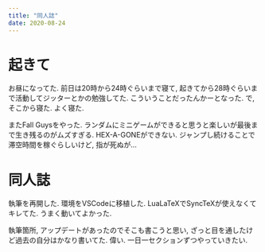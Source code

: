 ```yaml
---
title: "同人誌"
date: 2020-08-24
---
```


# 起きて
お昼になってた. 前日は20時から24時ぐらいまで寝て, 起きてから28時ぐらいまで活動してジッターとかの勉強してた. こういうことだったんかーとなった. で, そこから寝た. よく寝た.

またFall Guysをやった. ランダムにミニゲームができると思うと楽しいが最後まで生き残るのがムズすぎる. HEX-A-GONEができない. ジャンプし続けることで滞空時間を稼ぐらしいけど, 指が死ぬが...

# 同人誌
執筆を再開した. 環境をVSCodeに移植した. LuaLaTeXでSyncTeXが使えなくてキレてた. うまく動いてよかった.

執筆箇所, アップデートがあったのでそこも書こうと思い, ざっと目を通したけど過去の自分はかなり書いてた. 偉い. 一日一セクションずつやっていきたい.